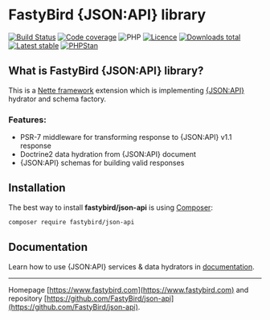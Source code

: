 # FastyBird {JSON:API} library

[![Build Status](https://badgen.net/github/checks/FastyBird/json-api/master?cache=300&style=flast-square)](https://github.com/FastyBird/json-api/actions)
[![Code coverage](https://badgen.net/coveralls/c/github/FastyBird/json-api?cache=300&style=flast-square)](https://coveralls.io/r/FastyBird/json-api)
![PHP](https://badgen.net/packagist/php/FastyBird/json-api?cache=300&style=flast-square)
[![Licence](https://badgen.net/packagist/license/FastyBird/json-api?cache=300&style=flast-square)](https://github.com/FastyBird/json-api/blob/master/LICENSE.md)
[![Downloads total](https://badgen.net/packagist/dt/FastyBird/json-api?cache=300&style=flast-square)](https://packagist.org/packages/FastyBird/json-api)
[![Latest stable](https://badgen.net/packagist/v/FastyBird/json-api/latest?cache=300&style=flast-square)](https://packagist.org/packages/FastyBird/json-api)
[![PHPStan](https://img.shields.io/badge/PHPStan-enabled-brightgreen.svg?style=flat-square)](https://github.com/phpstan/phpstan)

## What is FastyBird {JSON:API} library?

This is a [Nette framework](https://nette.org) extension which is implementing [{JSON:API}](https://jsonapi.org/) hydrator and schema factory.

### Features:

- PSR-7 middleware for transforming response to {JSON:API} v1.1 response
- Doctrine2 data hydration from {JSON:API} document
- {JSON:API} schemas for building valid responses

## Installation

The best way to install **fastybird/json-api** is using [Composer](http://getcomposer.org/):

```sh
composer require fastybird/json-api
```

## Documentation

Learn how to use {JSON:API} services & data hydrators in [documentation](https://github.com/FastyBird/json-api/blob/master/docs/en/index.md).

***
Homepage [https://www.fastybird.com](https://www.fastybird.com) and repository [https://github.com/FastyBird/json-api](https://github.com/FastyBird/json-api).
